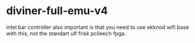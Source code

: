 # diviner-full-emu-v4
intel bar controller also important is that you need to use ekknod wifi base with this, not the standart ulf frisk pcileech fpga. 
 
